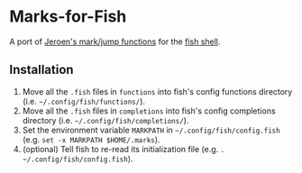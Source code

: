 Marks-for-Fish
==============
A port of [Jeroen's mark/jump functions](http://jeroenjanssens.com/2013/08/16/quickly-navigate-your-filesystem-from-the-command-line.html) for the [fish shell](http://fishshell.com/).

Installation
------------
1. Move all the `.fish` files in `functions` into fish's config functions directory (i.e. `~/.config/fish/functions/`).
2. Move all the `.fish` files in `completions` into fish's config completions directory (i.e. `~/.config/fish/completions/`).
3. Set the environment variable `MARKPATH` in `~/.config/fish/config.fish` (e.g. `set -x MARKPATH $HOME/.marks`).
4. (optional) Tell fish to re-read its initialization file (e.g. `. ~/.config/fish/config.fish`).